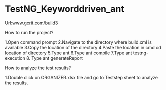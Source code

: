 # TestNG_Keyworddriven_ant



Url:www.gcrit.com/build3

How to run the project?

1.Open command prompt
2.Navigate to the directory where build.xml is available
3.Copy the location of the directory
4.Paste the location in cmd 
    cd location of directory
5.Type ant
6.Type ant compile
7.Type ant testng-execution
8. Type ant generateReport


How to analyze the test results?

1.Double click on ORGANIZER.xlsx file and go to Teststep sheet to analyze the results. 

